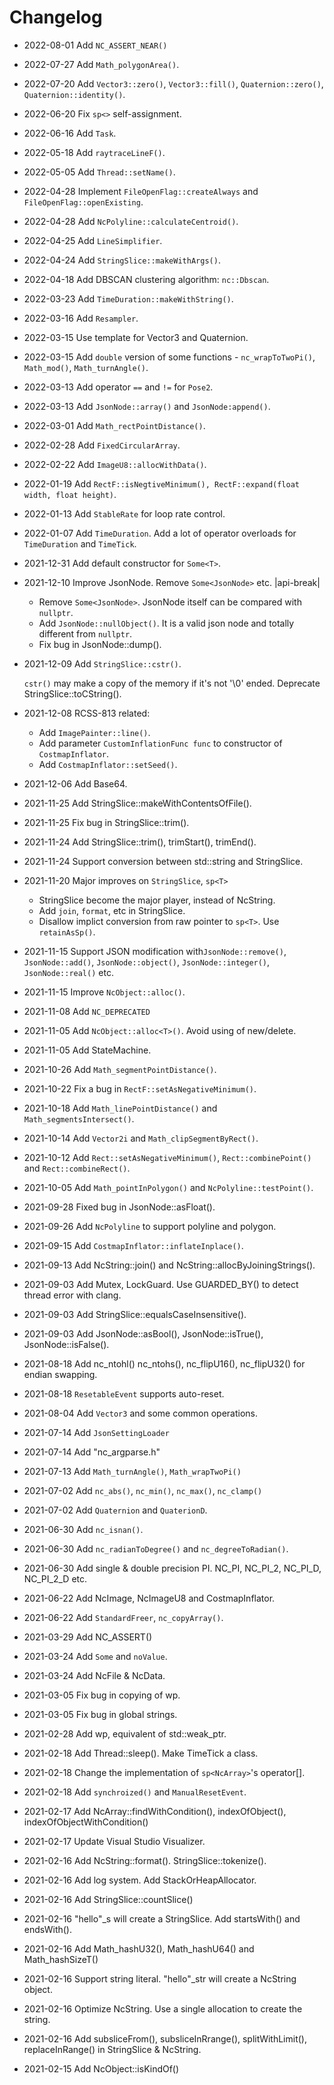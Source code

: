 # Changelog

- 2022-08-01 Add `NC_ASSERT_NEAR()`
- 2022-07-27 Add `Math_polygonArea()`.
- 2022-07-20 Add `Vector3::zero()`, `Vector3::fill()`, `Quaternion::zero()`, `Quaternion::identity()`.
- 2022-06-20 Fix `sp<>` self-assignment.
- 2022-06-16 Add `Task`.
- 2022-05-18 Add `raytraceLineF()`.
- 2022-05-05 Add `Thread::setName()`.
- 2022-04-28 Implement `FileOpenFlag::createAlways` and `FileOpenFlag::openExisting`.
- 2022-04-28 Add `NcPolyline::calculateCentroid()`.
- 2022-04-25 Add `LineSimplifier`.
- 2022-04-24 Add `StringSlice::makeWithArgs()`.
- 2022-04-18 Add DBSCAN clustering algorithm: `nc::Dbscan`.
- 2022-03-23 Add `TimeDuration::makeWithString()`.
- 2022-03-16 Add `Resampler`.
- 2022-03-15 Use template for Vector3 and Quaternion.
- 2022-03-15 Add `double` version of some functions - `nc_wrapToTwoPi()`, `Math_mod()`, `Math_turnAngle()`.
- 2022-03-13 Add operator `==` and `!=` for `Pose2`.
- 2022-03-13 Add `JsonNode::array()` and `JsonNode:append()`.
- 2022-03-01 Add `Math_rectPointDistance()`.
- 2022-02-28 Add `FixedCircularArray`.
- 2022-02-22 Add `ImageU8::allocWithData()`.
- 2022-01-19 Add `RectF::isNegtiveMinimum(), RectF::expand(float width, float height)`.
- 2022-01-13 Add `StableRate` for loop rate control.
- 2022-01-07 Add `TimeDuration`. Add a lot of operator overloads for `TimeDuration` and `TimeTick`.
- 2021-12-31 Add default constructor for `Some<T>`.
- 2021-12-10 Improve JsonNode. Remove `Some<JsonNode>` etc. |api-break|

  - Remove `Some<JsonNode>`. JsonNode itself can be compared with `nullptr`.
  - Add `JsonNode::nullObject()`. It is a valid json node and totally different from `nullptr`.
  - Fix bug in JsonNode::dump().

- 2021-12-09 Add `StringSlice::cstr()`.

  `cstr()` may make a copy of the memory if it's not '\0' ended.
  Deprecate StringSlice::toCString().

- 2021-12-08 RCSS-813 related:

  - Add `ImagePainter::line()`.
  - Add parameter `CustomInflationFunc func` to constructor of `CostmapInflator`.
  - Add `CostmapInflator::setSeed()`.

- 2021-12-06 Add Base64.
- 2021-11-25 Add StringSlice::makeWithContentsOfFile().
- 2021-11-25 Fix bug in StringSlice::trim().
- 2021-11-24 Add StringSlice::trim(), trimStart(), trimEnd().
- 2021-11-24 Support conversion between std::string and StringSlice.
- 2021-11-20 Major improves on `StringSlice`, `sp<T>`

  - StringSlice become the major player, instead of NcString.
  - Add `join`, `format`, etc in StringSlice.
  - Disallow implict conversion from raw pointer to `sp<T>`. Use `retainAsSp()`.

- 2021-11-15 Support JSON modification with`JsonNode::remove()`, `JsonNode::add()`, `JsonNode::object()`, `JsonNode::integer()`, `JsonNode::real()` etc.
- 2021-11-15 Improve `NcObject::alloc()`.
- 2021-11-08 Add `NC_DEPRECATED`
- 2021-11-05 Add `NcObject::alloc<T>()`. Avoid using of new/delete.
- 2021-11-05 Add StateMachine.
- 2021-10-26 Add `Math_segmentPointDistance()`.
- 2021-10-22 Fix a bug in `RectF::setAsNegativeMinimum()`.
- 2021-10-18 Add `Math_linePointDistance()` and `Math_segmentsIntersect()`.
- 2021-10-14 Add `Vector2i` and `Math_clipSegmentByRect()`.
- 2021-10-12 Add `Rect::setAsNegativeMinimum()`, `Rect::combinePoint()` and `Rect::combineRect()`.
- 2021-10-05 Add `Math_pointInPolygon()` and `NcPolyline::testPoint()`.
- 2021-09-28 Fixed bug in JsonNode::asFloat().
- 2021-09-26 Add `NcPolyline` to support polyline and polygon.
- 2021-09-15 Add `CostmapInflator::inflateInplace()`.
- 2021-09-13 Add NcString::join() and NcString::allocByJoiningStrings().
- 2021-09-03 Add Mutex, LockGuard. Use GUARDED_BY() to detect thread error with clang.
- 2021-09-03 Add StringSlice::equalsCaseInsensitive().
- 2021-09-03 Add JsonNode::asBool(), JsonNode::isTrue(), JsonNode::isFalse().
- 2021-08-18 Add nc_ntohl() nc_ntohs(), nc_flipU16(), nc_flipU32() for endian swapping.
- 2021-08-18 `ResetableEvent` supports auto-reset.
- 2021-08-04 Add `Vector3` and some common operations.
- 2021-07-14 Add `JsonSettingLoader`
- 2021-07-14 Add "nc_argparse.h"
- 2021-07-13 Add `Math_turnAngle()`, `Math_wrapTwoPi()`
- 2021-07-02 Add `nc_abs()`, `nc_min()`, `nc_max()`, `nc_clamp()`
- 2021-07-02 Add `Quaternion` and `QuaterionD`.
- 2021-06-30 Add `nc_isnan()`.
- 2021-06-30 Add `nc_radianToDegree()` and `nc_degreeToRadian()`.
- 2021-06-30 Add single & double precision PI. NC_PI, NC_PI_2, NC_PI_D, NC_PI_2_D etc.
- 2021-06-22 Add NcImage, NcImageU8 and CostmapInflator.
- 2021-06-22 Add `StandardFreer`, `nc_copyArray()`.
- 2021-03-29 Add NC_ASSERT()
- 2021-03-24 Add `Some` and `noValue`.
- 2021-03-24 Add NcFile & NcData.
- 2021-03-05 Fix bug in copying of wp.
- 2021-03-05 Fix bug in global strings.
- 2021-02-28 Add wp, equivalent of std::weak_ptr.
- 2021-02-18 Add Thread::sleep(). Make TimeTick a class.
- 2021-02-18 Change the implementation of `sp<NcArray>`'s operator[].
- 2021-02-18 Add `synchroized()` and `ManualResetEvent`.
- 2021-02-17 Add NcArray::findWithCondition(), indexOfObject(), indexOfObjectWithCondition()
- 2021-02-17 Update Visual Studio Visualizer.
- 2021-02-16 Add NcString::format(). StringSlice::tokenize().
- 2021-02-16 Add log system. Add StackOrHeapAllocator.
- 2021-02-16 Add StringSlice::countSlice()
- 2021-02-16 "hello"\_s will create a StringSlice. Add startsWith() and endsWith().
- 2021-02-16 Add Math_hashU32(), Math_hashU64() and Math_hashSizeT()
- 2021-02-16 Support string literal. "hello"\_str will create a NcString object.
- 2021-02-16 Optimize NcString. Use a single allocation to create the string.
- 2021-02-16 Add subsliceFrom(), subsliceInRrange(), splitWithLimit(), replaceInRange() in StringSlice & NcString.
- 2021-02-15 Add NcObject::isKindOf()
